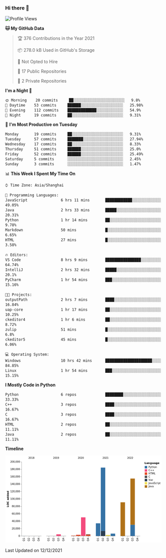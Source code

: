 ### Hi there 👋

<!--START_SECTION:waka-->
![Profile Views](http://img.shields.io/badge/Profile%20Views-0-blue)

**🐱 My GitHub Data** 

> 🏆 376 Contributions in the Year 2021
 > 
> 📦 278.0 kB Used in GitHub's Storage 
 > 
> 🚫 Not Opted to Hire
 > 
> 📜 17 Public Repositories 
 > 
> 🔑 2 Private Repositories  
 > 
**I'm a Night 🦉** 

```text
🌞 Morning    20 commits     ██░░░░░░░░░░░░░░░░░░░░░░░   9.8% 
🌆 Daytime    53 commits     ██████░░░░░░░░░░░░░░░░░░░   25.98% 
🌃 Evening    112 commits    █████████████░░░░░░░░░░░░   54.9% 
🌙 Night      19 commits     ██░░░░░░░░░░░░░░░░░░░░░░░   9.31%

```
📅 **I'm Most Productive on Tuesday** 

```text
Monday       19 commits     ██░░░░░░░░░░░░░░░░░░░░░░░   9.31% 
Tuesday      57 commits     ███████░░░░░░░░░░░░░░░░░░   27.94% 
Wednesday    17 commits     ██░░░░░░░░░░░░░░░░░░░░░░░   8.33% 
Thursday     51 commits     ██████░░░░░░░░░░░░░░░░░░░   25.0% 
Friday       52 commits     ██████░░░░░░░░░░░░░░░░░░░   25.49% 
Saturday     5 commits      ░░░░░░░░░░░░░░░░░░░░░░░░░   2.45% 
Sunday       3 commits      ░░░░░░░░░░░░░░░░░░░░░░░░░   1.47%

```


📊 **This Week I Spent My Time On** 

```text
⌚︎ Time Zone: Asia/Shanghai

💬 Programming Languages: 
JavaScript               6 hrs 11 mins       ████████████░░░░░░░░░░░░░   49.05% 
Java                     2 hrs 33 mins       █████░░░░░░░░░░░░░░░░░░░░   20.31% 
Python                   1 hr 14 mins        ██░░░░░░░░░░░░░░░░░░░░░░░   9.78% 
Markdown                 50 mins             █░░░░░░░░░░░░░░░░░░░░░░░░   6.65% 
HTML                     27 mins             █░░░░░░░░░░░░░░░░░░░░░░░░   3.58%

🔥 Editors: 
VS Code                  8 hrs 9 mins        ████████████████░░░░░░░░░   64.74% 
IntelliJ                 2 hrs 32 mins       █████░░░░░░░░░░░░░░░░░░░░   20.1% 
PyCharm                  1 hr 54 mins        ███░░░░░░░░░░░░░░░░░░░░░░   15.16%

🐱‍💻 Projects: 
outputPath               2 hrs 7 mins        ████░░░░░░░░░░░░░░░░░░░░░   16.84% 
uap-core                 1 hr 17 mins        ██░░░░░░░░░░░░░░░░░░░░░░░   10.25% 
ckeditor4                1 hr 6 mins         ██░░░░░░░░░░░░░░░░░░░░░░░   8.72% 
zulip                    51 mins             █░░░░░░░░░░░░░░░░░░░░░░░░   6.8% 
ckeditor5                45 mins             █░░░░░░░░░░░░░░░░░░░░░░░░   6.06%

💻 Operating System: 
Windows                  10 hrs 42 mins      █████████████████████░░░░   84.85% 
Linux                    1 hr 54 mins        ███░░░░░░░░░░░░░░░░░░░░░░   15.15%

```

**I Mostly Code in Python** 

```text
Python                   6 repos             ████████░░░░░░░░░░░░░░░░░   33.33% 
C++                      3 repos             ████░░░░░░░░░░░░░░░░░░░░░   16.67% 
C                        3 repos             ████░░░░░░░░░░░░░░░░░░░░░   16.67% 
HTML                     2 repos             ██░░░░░░░░░░░░░░░░░░░░░░░   11.11% 
Java                     2 repos             ██░░░░░░░░░░░░░░░░░░░░░░░   11.11%

```


**Timeline**

![Chart not found](https://raw.githubusercontent.com/SuperMaxine/SuperMaxine/main/charts/bar_graph.png) 


 Last Updated on 12/12/2021
<!--END_SECTION:waka-->

<!--
**SuperMaxine/SuperMaxine** is a ✨ _special_ ✨ repository because its `README.md` (this file) appears on your GitHub profile.

Here are some ideas to get you started:

- 🔭 I’m currently working on ...
- 🌱 I’m currently learning ...
- 👯 I’m looking to collaborate on ...
- 🤔 I’m looking for help with ...
- 💬 Ask me about ...
- 📫 How to reach me: ...
- 😄 Pronouns: ...
- ⚡ Fun fact: ...
-->

